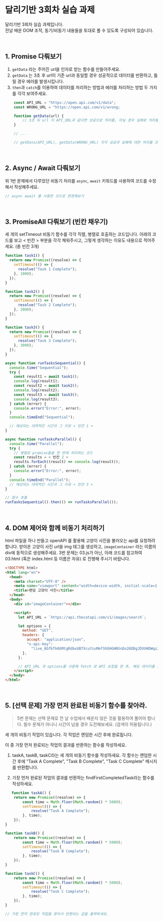# 달리기반 3회차 실습 과제

달리기반 3회차 실습 과제입니다.  
전날 배운 DOM 조작, 동기/비동기 내용들을 토대로 풀 수 있도록 구성되어 있습니다.

&nbsp;

## 1. Promise 다뤄보기

1. `getData` 라는 주어진 url을 인자로 받는 함수를 만들어주세요.
2. `getData` 는 3초 후 url이 기준 url과 동일할 경우 성공적으로 데이터를 반환하고, 틀릴 경우 에러를 발생시킵니다.
3. `then`과 `catch`를 이용하여 데이터를 처리하는 방법과 에러를 처리하는 방법 두 가지를 각각 보여주세요.

```javascript
    const API_URL = "https://open.api.com/v1/data";
    const WRONG_URL = "https://open.api.com/v1/wrong;

    function getData(url) {
        // 3초 뒤 url 이 API_URL과 같다면 성공으로 처리를, 아닐 경우 실패로 처리를 하게 해주세요
    }

    // ...

    // getData(API_URL), getData(WRONG_URL) 각각 성공과 실패에 대한 처리를 코드작성해주세요.

```

&nbsp;

## 2. Async / Await 다뤄보기

위 1번 문제에서 다루었던 비동기 처리를 `async`, `await` 키워드를 사용하여 코드를 수정해서 작성해주세요.

```javascript
// async await 를 사용한 코드로 변경해보기
```

&nbsp;

## 3. PromiseAll 다뤄보기 (빈칸 채우기)

세 개의 setTimeout 비동기 함수를 각각 직렬, 병렬로 호출하는 코드입니다.
아래의 코드를 보고 < 빈칸 > 부분을 각각 채워주시고, 그렇게 생각하는 이유도 내용으로 적어주세요.
(총 빈칸 3개)

```javascript
function task1() {
  return new Promise((resolve) => {
    setTimeout(() => {
      resolve("Task 1 Complete");
    }, 1000);
  });
}

function task2() {
  return new Promise((resolve) => {
    setTimeout(() => {
      resolve("Task 2 Complete");
    }, 2000);
  });
}

function task3() {
  return new Promise((resolve) => {
    setTimeout(() => {
      resolve("Task 3 Complete");
    }, 3000);
  });
}

async function runTasksSequential() {
  console.time("Sequential");
  try {
    const result1 = await task1();
    console.log(result1);
    const result2 = await task2();
    console.log(result2);
    const result3 = await task3();
    console.log(result3);
  } catch (error) {
    console.error("Error:", error);
  }
  console.timeEnd("Sequential");

  // 예상되는 대략적인 시간과 그 이유 < 빈칸 1 >
}

async function runTasksParallel() {
  console.time("Parallel");
  try {
    // 병렬로 promise들을 한 번에 처리하는 코드
    const results = < 빈칸 2 >
    results.forEach((result) => console.log(result));
  } catch (error) {
    console.error("Error:", error);
  }
  console.timeEnd("Parallel");
  // 예상되는 대략적인 시간과 그 이유 < 빈칸 3 >
}

// 함수 호출
runTasksSequential().then(() => runTasksParallel());
```

&nbsp;

## 4. DOM 제어와 함께 비동기 처리하기

html 파일을 하나 만들고 openAPI 를 활용해 고양이 사진을 불러오는 api를 요청하려 합니다.
받아온 고양이 사진 url을 img 태그를 생성하고, `imageContainer` 라는 이름의 div에 동적으로 생성해주세요.
3번 문제는 03.js가 아닌, 아래 코드를 참고하여 03.html (혹은 index.html 등 이름은 자유) 로 진행해 주시기 바랍니다.

```html
<!DOCTYPE html>
<html lang="en">
  <head>
    <meta charset="UTF-8" />
    <meta name="viewport" content="width=device-width, initial-scale=1.0" />
    <title>랜덤 고양이 사진</title>
  </head>
  <body>
    <div id="imageContainer"></div>

    <script>
      let API_URL = `https://api.thecatapi.com/v1/images/search`;

      let options = {
        method: "GET",
        headers: {
          accept: "application/json",
          "x-api-key":
            "live_8GfbTk0GMtgRdbxUB7XcuYzuMmfShEHGHNSnDo26DDgJDVUHDWqzJ25rJKpsSqud",
        },
      };

      // API_URL 과 options를 사용해 fetch 로 API 요청을 한 후, 해당 데이터를 통해 img 태그를 생성하여 주세요.
    </script>
  </body>
</html>
```


&nbsp;

## 5. [선택 문제] 가장 먼저 완료된 비동기 함수를 찾아라.

> 5번 문제는 선택 문제로 전 날 수업에서 배운지 않은 것을 활용하여 풀어야 합니다.
> 필수 문제가 아니니 시간이 남을 경우 도전해보세요. (검색이 허용됩니다.)


세 개의 비동기 작업이 있습니다. 각 작업은 랜덤한 시간 후에 완료됩니다. 

이 중 가장 먼저 완료되는 작업의 결과를 반환하는 함수를 작성하세요.

1. taskA, taskB, taskC라는 세 개의 비동기 함수를 작성하세요. 각 함수는 랜덤한 시간 후에 "Task A Complete", "Task B Complete", "Task C Complete" 메시지를 반환합니다.

2. 가장 먼저 완료된 작업의 결과를 반환하는 findFirstCompletedTask라는 함수를 작성하세요.


```javascript
   function taskA() {
    return new Promise((resolve) => {
        const time = Math.floor(Math.random() * 5000);
        setTimeout(() => {
            resolve("Task A Complete");
        }, time);
    });
}

function taskB() {
    return new Promise((resolve) => {
        const time = Math.floor(Math.random() * 5000);
        setTimeout(() => {
            resolve("Task B Complete");
        }, time);
    });
}

function taskC() {
    return new Promise((resolve) => {
        const time = Math.floor(Math.random() * 5000);
        setTimeout(() => {
            resolve("Task C Complete");
        }, time);
    });
}

// 가장 먼저 완료된 작업을 찾아서 반환되는 값을 출력하세요.
```

&nbsp;